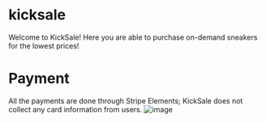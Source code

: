 # kicksale
Welcome to KickSale!
Here you are able to purchase on-demand sneakers for the lowest prices!


# Payment
All the payments are done through Stripe Elements; KickSale does not collect any card information from users. 
![image](https://user-images.githubusercontent.com/72108920/179429046-dd680d32-010b-45de-994a-583ca04c7221.png)
